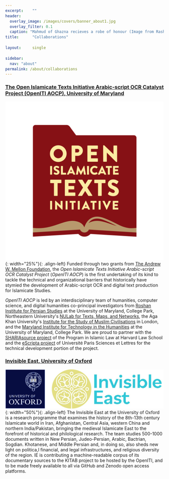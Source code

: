 ```yaml
---
excerpt:	""
header:
  overlay_image: /images/covers/banner_about1.jpg
  overlay_filter: 0.1
  caption: "Mahmud of Ghazna recieves a robe of honour (Image from Rashid al-Din's *Compendium of Chronicles*, courtesy of the [University of Edinburgh](https://images.is.ed.ac.uk/luna/servlet/detail/UoEsha~4~4~60834~102862:World-History,-f-121r-detail?sort=Work_Creator_Details%2CWork_Shelfmark%2CWork_Source_Page_No%2CWork_Title&qvq=q:Or.Ms.20;sort:Work_Creator_Details%2CWork_Shelfmark%2CWork_Source_Page_No%2CWork_Title&mi=63&trs=392#))"
title:		"Collaborations"

layout:		single

sidebar:
  nav: "about"
permalink: /about/collaborations
---
```


### [The Open Islamicate Texts Initiative Arabic-script OCR Catalyst Project (OpenITI AOCP), University of Maryland](https://openiti.org/projects/OpenITI%20AOCP%20Phase%20One.html)

![OpenITI](/images/logos/OpenITI_Logo_Project-02-01.png){: width="25%"}{: .align-left}
Funded through two grants from [The Andrew W. Mellon Foundation](https://mellon.org/), the *Open Islamicate Texts Initiative Arabic-script OCR Catalyst Project* (*OpenITI AOCP*) is the first undertaking of its kind to tackle the technical and organizational barriers that historically have stymied the development of Arabic-script OCR and digital text production for Islamicate Studies.

*OpenITI AOCP* is led by an interdisciplinary team of humanities, computer science, and digital humanities co-principal investigators from [Roshan Institute for Persian Studies](https://sllc.umd.edu/fields/persian) at the University of Maryland, College Park, Northeastern University's [NULab for Texts, Maps, and Networks](https://cssh.northeastern.edu/nulab/), the Aga Khan University's [Institute for the Study of Muslim Civilisations](https://www.aku.edu/ismc/Pages/home.aspx) in London, and the [Maryland Institute for Technology in the Humanities](https://mith.umd.edu/) at the University of Maryland, College Park. We are proud to partner with the [SHARIAsource project](https://pil.law.harvard.edu/shariasource-portal/) of the Program in Islamic Law at Harvard Law School and the [eScripta project](https://escripta.hypotheses.org/) of Université Paris Sciences et Lettres for the technical development portion of the project.


### [Invisible East, University of Oxford](https://invisibleeast.web.ox.ac.uk/home#/)

![Invisible East](/images/logos/invisible-east.jpg){: width="50%"}{: .align-left}
The Invisible East at the University of Oxford is a research programme that examines the history of the 8th-13th century Islamicate world in Iran, Afghanistan, Central Asia, western China and northern India/Pakistan, bringing the medieval Islamicate East to the forefront of historical and philological research. The team studies 500-1000 documents written in New Persian, Judeo-Persian, Arabic, Bactrian, Sogdian. Khotanese, and Middle Persian and, in doing so, also sheds new light on politica,l financial, and legal infrastructures, and religious diversity of the region. IE is contributing a machine-readable corpus of its documentary sources to the KITAB project to be hosted by the OpenITI, and to be made freely available to all via GitHub and Zenodo open access platforms.